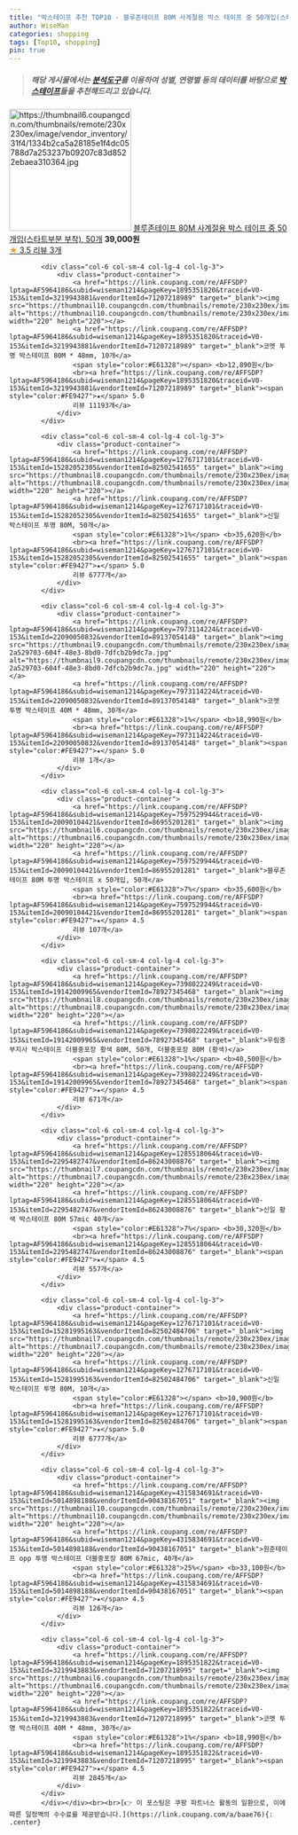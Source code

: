```yaml
---
title: "박스테이프 추천 TOP10 - 블루존테이프 80M 사계절용 박스 테이프 중 50개입(스타트부분 부착), 50개"
author: WiseMan
categories: shopping
tags: [Top10, shopping]
pin: true
---
```


> ##### 해당 게시물에서는 [**분석도구**](https://itemscout.io/)를 이용하여 **성별**, **연령별** 등의 데이터를 바탕으로 [**박스테이프**](https://link.coupang.com/a/baae76)들을 추천해드리고 있습니다.
<div class="container"><div class="row">
            <div class="col-6 col-sm-4 col-lg-4 col-lg-3">
                <div class="product-container">
                    <a href="https://link.coupang.com/re/AFFSDP?lptag=AF5964186&subid=wiseman1214&pageKey=8032212709&traceid=V0-153&itemId=22462844482&vendorItemId=89168872028" target="_blank"><img src="https://thumbnail6.coupangcdn.com/thumbnails/remote/230x230ex/image/vendor_inventory/31f4/1334b2ca5a28185e1f4dc05788d7a253237b09207c83d8522ebaea310364.jpg" alt="https://thumbnail6.coupangcdn.com/thumbnails/remote/230x230ex/image/vendor_inventory/31f4/1334b2ca5a28185e1f4dc05788d7a253237b09207c83d8522ebaea310364.jpg" width="220" height="220"></a>
                    <a href="https://link.coupang.com/re/AFFSDP?lptag=AF5964186&subid=wiseman1214&pageKey=8032212709&traceid=V0-153&itemId=22462844482&vendorItemId=89168872028" target="_blank">블루존테이프 80M 사계절용 박스 테이프 중 50개입(스타트부분 부착), 50개</a>
                    <span style="color:#E61328"></span> <b>39,000원</b>
                    <br><a href="https://link.coupang.com/re/AFFSDP?lptag=AF5964186&subid=wiseman1214&pageKey=8032212709&traceid=V0-153&itemId=22462844482&vendorItemId=89168872028" target="_blank"><span style="color:#FE9427">★</span> 3.5
                    리뷰 3개</a>
                </div>
            </div>
            
            <div class="col-6 col-sm-4 col-lg-4 col-lg-3">
                <div class="product-container">
                    <a href="https://link.coupang.com/re/AFFSDP?lptag=AF5964186&subid=wiseman1214&pageKey=1895351820&traceid=V0-153&itemId=3219943881&vendorItemId=71207218989" target="_blank"><img src="https://thumbnail10.coupangcdn.com/thumbnails/remote/230x230ex/image/0820_amir_esrgan_inf80k_batch_1_max3k/f3a7/3a5e6b2c612661dcb8368ff1d7c89ababcdc8376f686fe2022be18c70f44.jpg" alt="https://thumbnail10.coupangcdn.com/thumbnails/remote/230x230ex/image/0820_amir_esrgan_inf80k_batch_1_max3k/f3a7/3a5e6b2c612661dcb8368ff1d7c89ababcdc8376f686fe2022be18c70f44.jpg" width="220" height="220"></a>
                    <a href="https://link.coupang.com/re/AFFSDP?lptag=AF5964186&subid=wiseman1214&pageKey=1895351820&traceid=V0-153&itemId=3219943881&vendorItemId=71207218989" target="_blank">코멧 투명 박스테이프 80M * 48mm, 10개</a>
                    <span style="color:#E61328"></span> <b>12,890원</b>
                    <br><a href="https://link.coupang.com/re/AFFSDP?lptag=AF5964186&subid=wiseman1214&pageKey=1895351820&traceid=V0-153&itemId=3219943881&vendorItemId=71207218989" target="_blank"><span style="color:#FE9427">★</span> 5.0
                    리뷰 11193개</a>
                </div>
            </div>
            
            <div class="col-6 col-sm-4 col-lg-4 col-lg-3">
                <div class="product-container">
                    <a href="https://link.coupang.com/re/AFFSDP?lptag=AF5964186&subid=wiseman1214&pageKey=1276717101&traceid=V0-153&itemId=15282052305&vendorItemId=82502541655" target="_blank"><img src="https://thumbnail8.coupangcdn.com/thumbnails/remote/230x230ex/image/0820_amir_esrgan_inf80k_batch_2_max3k/d1e8/eaa1868eb9826e22bc392bce0cc6ad30f0f5281184ff518b0fd9f6141997.jpg" alt="https://thumbnail8.coupangcdn.com/thumbnails/remote/230x230ex/image/0820_amir_esrgan_inf80k_batch_2_max3k/d1e8/eaa1868eb9826e22bc392bce0cc6ad30f0f5281184ff518b0fd9f6141997.jpg" width="220" height="220"></a>
                    <a href="https://link.coupang.com/re/AFFSDP?lptag=AF5964186&subid=wiseman1214&pageKey=1276717101&traceid=V0-153&itemId=15282052305&vendorItemId=82502541655" target="_blank">신일 박스테이프 투명 80M, 50개</a>
                    <span style="color:#E61328">1%</span> <b>35,620원</b>
                    <br><a href="https://link.coupang.com/re/AFFSDP?lptag=AF5964186&subid=wiseman1214&pageKey=1276717101&traceid=V0-153&itemId=15282052305&vendorItemId=82502541655" target="_blank"><span style="color:#FE9427">★</span> 5.0
                    리뷰 6777개</a>
                </div>
            </div>
            
            <div class="col-6 col-sm-4 col-lg-4 col-lg-3">
                <div class="product-container">
                    <a href="https://link.coupang.com/re/AFFSDP?lptag=AF5964186&subid=wiseman1214&pageKey=7973114224&traceid=V0-153&itemId=22090050832&vendorItemId=89137054148" target="_blank"><img src="https://thumbnail9.coupangcdn.com/thumbnails/remote/230x230ex/image/retail/images/1227113536092162-2a529703-604f-48e3-8bd0-7dfcb2b9dc7a.jpg" alt="https://thumbnail9.coupangcdn.com/thumbnails/remote/230x230ex/image/retail/images/1227113536092162-2a529703-604f-48e3-8bd0-7dfcb2b9dc7a.jpg" width="220" height="220"></a>
                    <a href="https://link.coupang.com/re/AFFSDP?lptag=AF5964186&subid=wiseman1214&pageKey=7973114224&traceid=V0-153&itemId=22090050832&vendorItemId=89137054148" target="_blank">코멧 투명 박스테이프 40M * 48mm, 30개</a>
                    <span style="color:#E61328">1%</span> <b>18,990원</b>
                    <br><a href="https://link.coupang.com/re/AFFSDP?lptag=AF5964186&subid=wiseman1214&pageKey=7973114224&traceid=V0-153&itemId=22090050832&vendorItemId=89137054148" target="_blank"><span style="color:#FE9427">★</span> 5.0
                    리뷰 1개</a>
                </div>
            </div>
            
            <div class="col-6 col-sm-4 col-lg-4 col-lg-3">
                <div class="product-container">
                    <a href="https://link.coupang.com/re/AFFSDP?lptag=AF5964186&subid=wiseman1214&pageKey=7597529944&traceid=V0-153&itemId=20090104421&vendorItemId=86955201281" target="_blank"><img src="https://thumbnail6.coupangcdn.com/thumbnails/remote/230x230ex/image/vendor_inventory/2629/645fbddb1f725be28ea8d5562bb0d58a93d473368b4c09743f0f07410b5b.jpg" alt="https://thumbnail6.coupangcdn.com/thumbnails/remote/230x230ex/image/vendor_inventory/2629/645fbddb1f725be28ea8d5562bb0d58a93d473368b4c09743f0f07410b5b.jpg" width="220" height="220"></a>
                    <a href="https://link.coupang.com/re/AFFSDP?lptag=AF5964186&subid=wiseman1214&pageKey=7597529944&traceid=V0-153&itemId=20090104421&vendorItemId=86955201281" target="_blank">블루존테이프 80M 투명 박스테이프 x 50개입, 50개</a>
                    <span style="color:#E61328">7%</span> <b>35,600원</b>
                    <br><a href="https://link.coupang.com/re/AFFSDP?lptag=AF5964186&subid=wiseman1214&pageKey=7597529944&traceid=V0-153&itemId=20090104421&vendorItemId=86955201281" target="_blank"><span style="color:#FE9427">★</span> 4.5
                    리뷰 107개</a>
                </div>
            </div>
            
            <div class="col-6 col-sm-4 col-lg-4 col-lg-3">
                <div class="product-container">
                    <a href="https://link.coupang.com/re/AFFSDP?lptag=AF5964186&subid=wiseman1214&pageKey=7398022249&traceid=V0-153&itemId=19142009965&vendorItemId=78927345468" target="_blank"><img src="https://thumbnail8.coupangcdn.com/thumbnails/remote/230x230ex/image/vendor_inventory/44a3/884e0dac35b8c04f81566bbd34fa6a32f45b7111fc8dad9447c12a31ec4e.jpg" alt="https://thumbnail8.coupangcdn.com/thumbnails/remote/230x230ex/image/vendor_inventory/44a3/884e0dac35b8c04f81566bbd34fa6a32f45b7111fc8dad9447c12a31ec4e.jpg" width="220" height="220"></a>
                    <a href="https://link.coupang.com/re/AFFSDP?lptag=AF5964186&subid=wiseman1214&pageKey=7398022249&traceid=V0-153&itemId=19142009965&vendorItemId=78927345468" target="_blank">우림중부지사 박스테이프 더블중포장 황색 80M, 50개, 더블중포장 80M (황색)</a>
                    <span style="color:#E61328">1%</span> <b>40,500원</b>
                    <br><a href="https://link.coupang.com/re/AFFSDP?lptag=AF5964186&subid=wiseman1214&pageKey=7398022249&traceid=V0-153&itemId=19142009965&vendorItemId=78927345468" target="_blank"><span style="color:#FE9427">★</span> 4.5
                    리뷰 671개</a>
                </div>
            </div>
            
            <div class="col-6 col-sm-4 col-lg-4 col-lg-3">
                <div class="product-container">
                    <a href="https://link.coupang.com/re/AFFSDP?lptag=AF5964186&subid=wiseman1214&pageKey=1285518064&traceid=V0-153&itemId=2295482747&vendorItemId=86243008876" target="_blank"><img src="https://thumbnail7.coupangcdn.com/thumbnails/remote/230x230ex/image/vendor_inventory/3f03/0a41bf2c0535a0015dce0f0d85b516b6782f8069b2e5049b320cb69ce584.jpg" alt="https://thumbnail7.coupangcdn.com/thumbnails/remote/230x230ex/image/vendor_inventory/3f03/0a41bf2c0535a0015dce0f0d85b516b6782f8069b2e5049b320cb69ce584.jpg" width="220" height="220"></a>
                    <a href="https://link.coupang.com/re/AFFSDP?lptag=AF5964186&subid=wiseman1214&pageKey=1285518064&traceid=V0-153&itemId=2295482747&vendorItemId=86243008876" target="_blank">신일 황색 박스테이프 80M 57mic 40개</a>
                    <span style="color:#E61328">7%</span> <b>30,320원</b>
                    <br><a href="https://link.coupang.com/re/AFFSDP?lptag=AF5964186&subid=wiseman1214&pageKey=1285518064&traceid=V0-153&itemId=2295482747&vendorItemId=86243008876" target="_blank"><span style="color:#FE9427">★</span> 4.5
                    리뷰 557개</a>
                </div>
            </div>
            
            <div class="col-6 col-sm-4 col-lg-4 col-lg-3">
                <div class="product-container">
                    <a href="https://link.coupang.com/re/AFFSDP?lptag=AF5964186&subid=wiseman1214&pageKey=1276717101&traceid=V0-153&itemId=15281995163&vendorItemId=82502484706" target="_blank"><img src="https://thumbnail7.coupangcdn.com/thumbnails/remote/230x230ex/image/0820_amir_esrgan_inf80k_batch_1_max3k/e461/ae958ffddd22d61be67b81fd275ac9e461c39e92d2d4d0bbfff825998146.jpg" alt="https://thumbnail7.coupangcdn.com/thumbnails/remote/230x230ex/image/0820_amir_esrgan_inf80k_batch_1_max3k/e461/ae958ffddd22d61be67b81fd275ac9e461c39e92d2d4d0bbfff825998146.jpg" width="220" height="220"></a>
                    <a href="https://link.coupang.com/re/AFFSDP?lptag=AF5964186&subid=wiseman1214&pageKey=1276717101&traceid=V0-153&itemId=15281995163&vendorItemId=82502484706" target="_blank">신일 박스테이프 투명 80M, 10개</a>
                    <span style="color:#E61328"></span> <b>10,900원</b>
                    <br><a href="https://link.coupang.com/re/AFFSDP?lptag=AF5964186&subid=wiseman1214&pageKey=1276717101&traceid=V0-153&itemId=15281995163&vendorItemId=82502484706" target="_blank"><span style="color:#FE9427">★</span> 5.0
                    리뷰 6777개</a>
                </div>
            </div>
            
            <div class="col-6 col-sm-4 col-lg-4 col-lg-3">
                <div class="product-container">
                    <a href="https://link.coupang.com/re/AFFSDP?lptag=AF5964186&subid=wiseman1214&pageKey=4315834691&traceid=V0-153&itemId=5014898188&vendorItemId=90438167051" target="_blank"><img src="https://thumbnail10.coupangcdn.com/thumbnails/remote/230x230ex/image/vendor_inventory/39ba/2d5c288c3da761be5b885296561f04a4ef45dbd6ea72c324d5be4b3c35e2.jpg" alt="https://thumbnail10.coupangcdn.com/thumbnails/remote/230x230ex/image/vendor_inventory/39ba/2d5c288c3da761be5b885296561f04a4ef45dbd6ea72c324d5be4b3c35e2.jpg" width="220" height="220"></a>
                    <a href="https://link.coupang.com/re/AFFSDP?lptag=AF5964186&subid=wiseman1214&pageKey=4315834691&traceid=V0-153&itemId=5014898188&vendorItemId=90438167051" target="_blank">원준테이프 opp 투명 박스테이프 더블중포장 80M 67mic, 40개</a>
                    <span style="color:#E61328">25%</span> <b>33,100원</b>
                    <br><a href="https://link.coupang.com/re/AFFSDP?lptag=AF5964186&subid=wiseman1214&pageKey=4315834691&traceid=V0-153&itemId=5014898188&vendorItemId=90438167051" target="_blank"><span style="color:#FE9427">★</span> 4.5
                    리뷰 126개</a>
                </div>
            </div>
            
            <div class="col-6 col-sm-4 col-lg-4 col-lg-3">
                <div class="product-container">
                    <a href="https://link.coupang.com/re/AFFSDP?lptag=AF5964186&subid=wiseman1214&pageKey=1895351822&traceid=V0-153&itemId=3219943883&vendorItemId=71207218995" target="_blank"><img src="https://thumbnail6.coupangcdn.com/thumbnails/remote/230x230ex/image/0820_amir_esrgan_inf80k_batch_5_max3k/6e4a/f412e05f526ee7042bea891e07c2747298af8f1d5c5b5f5df37a568113e3.jpg" alt="https://thumbnail6.coupangcdn.com/thumbnails/remote/230x230ex/image/0820_amir_esrgan_inf80k_batch_5_max3k/6e4a/f412e05f526ee7042bea891e07c2747298af8f1d5c5b5f5df37a568113e3.jpg" width="220" height="220"></a>
                    <a href="https://link.coupang.com/re/AFFSDP?lptag=AF5964186&subid=wiseman1214&pageKey=1895351822&traceid=V0-153&itemId=3219943883&vendorItemId=71207218995" target="_blank">코멧 투명 박스테이프 40M * 48mm, 30개</a>
                    <span style="color:#E61328">1%</span> <b>18,990원</b>
                    <br><a href="https://link.coupang.com/re/AFFSDP?lptag=AF5964186&subid=wiseman1214&pageKey=1895351822&traceid=V0-153&itemId=3219943883&vendorItemId=71207218995" target="_blank"><span style="color:#FE9427">★</span> 4.5
                    리뷰 2845개</a>
                </div>
            </div>
            </div></div><br><br>[👉 이 포스팅은 쿠팡 파트너스 활동의 일환으로, 이에 따른 일정액의 수수료를 제공받습니다.](https://link.coupang.com/a/baae76){: .center}